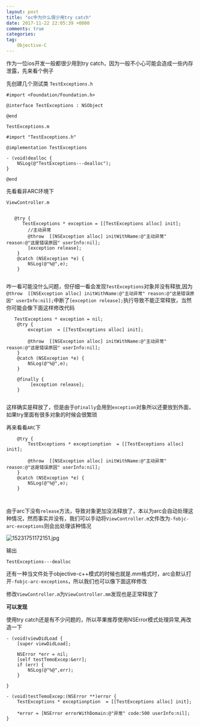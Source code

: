 ```yaml
---
layout: post
title: "oc中为什么很少用try catch"
date: 2017-11-22 22:05:39 +0800
comments: true
categories: 
tag:
    Objective-C
---
```



作为一位ios开发一般都很少用到try catch，因为一般不小心可能会造成一些内存泄露，先来看个例子

<!--more-->

先创建几个测试类
`TestExceptions.h`

```
#import <Foundation/Foundation.h>

@interface TestExceptions : NSObject

@end

```

`TestExceptions.m`

```
#import "TestExceptions.h"

@implementation TestExceptions

- (void)dealloc {
    NSLog(@"TestExceptions---dealloc");
}

@end

```


先看看非ARC环境下

`ViewController.m`

```

   @try {
      TestExceptions * exception = [[TestExceptions alloc] init];
        //主动异常
        @throw  [[NSException alloc] initWithName:@"主动异常" reason:@"这是错误原因" userInfo:nil];
        [exception release];
    }
    @catch (NSException *e) {
        NSLog(@"%@",e);
    }
    
```

咋一看可能没什么问题，但仔细一看会发现`TestExceptions`对象并没有释放,因为`  @throw  [[NSException alloc] initWithName:@"主动异常" reason:@"这是错误原因" userInfo:nil];`中断了`[exception release];`执行导致不能正常释放，当然你可能会像下面这样修改代码


```
   TestExceptions * exception = nil;
    @try {
        exception  = [[TestExceptions alloc] init];
        
        @throw  [[NSException alloc] initWithName:@"主动异常" reason:@"这是错误原因" userInfo:nil];
    }
    @catch (NSException *e) {
        NSLog(@"%@",e);
    }
    
    @finally {
         [exception release];
    }
    
```

这样确实是释放了，但是由于`@finally`会用到`exception`对象所以还要放到外面，如果try里面有很多对象的时候会很繁琐

再来看看`ARC`下


```
    @try {
        TestExceptions * exceptionption  = [[TestExceptions alloc] init];
        
        @throw  [[NSException alloc] initWithName:@"主动异常" reason:@"这是错误原因" userInfo:nil];
    }
    @catch (NSException *e) {
        NSLog(@"%@",e);
    }
    
  
```

由于arc下没有`release`方法，导致对象更加没法释放了，本以为arc会自动处理这种情况，然而事实并没有，我们可以手动将`ViewController.m`文件改为`-fobjc-arc-exceptions`则会出处理该种情况

![15231751172151.jpg](https://upload-images.jianshu.io/upload_images/3279997-b0d30b3b9d2b49c2.jpg?imageMogr2/auto-orient/strip%7CimageView2/2/w/1240)

输出

```
TestExceptions---dealloc

```


还有一种当文件处于objective-c++模式的时候也就是.mm格式时，arc会默认打开`-fobjc-arc-exceptions`，所以我们也可以像下面这样修改

修改`ViewController.m`为`ViewController.mm`发现也是正常释放了

**可以发现**

使用try catch还是有不少问题的，所以苹果推荐使用NSError模式处理异常,再改造一下


```
- (void)viewDidLoad {
    [super viewDidLoad];
    
    NSError *err = nil;
    [self testTemoExcep:&err];
    if (err) {
        NSLog(@"%@",err);
    }
    
}

```

```
- (void)testTemoExcep:(NSError **)error {
    TestExceptions * exceptionption  = [[TestExceptions alloc] init];
    
    *error = [NSError errorWithDomain:@"异常" code:500 userInfo:nil];
}

```

